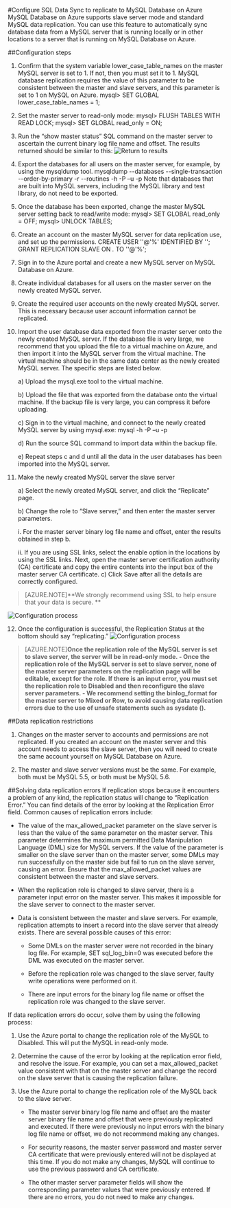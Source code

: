 <properties linkid="" urlDisplayName="" pageTitle="Configure SQL Data Sync to replicate to MySQL Database on Azure – Microsoft Azure cloud" metakeywords="Azure Cloud, technical documentation, documents and resources, MySQL, database, service restrictions and limitations, data replication, Azure MySQL, MySQL PaaS, Azure MySQL PaaS, Azure MySQL Service, Azure RDS" description="This article helps you to understand how to use the SQL Data Sync function to replicate local MySQL instances to the cloud." metaCanonical="" services="MySQL" documentationCenter="Services" title="" authors="" solutions="" manager="" editor="" />

<tags ms.service="mysql" ms.date="" wacn.date="09/16/2015"/>

#Configure SQL Data Sync to replicate to MySQL Database on Azure
MySQL Database on Azure supports slave server mode and standard MySQL data replication. You can use this feature to automatically sync database data from a MySQL server that is running locally or in other locations to a server that is running on MySQL Database on Azure.

##Configuration steps
1.	Confirm that the system variable lower\_case\_table\_names on the master MySQL server is set to 1. If not, then you must set it to 1. MySQL database replication requires the value of this parameter to be consistent between the master and slave servers, and this parameter is set to 1 on MySQL on Azure. mysql> SET GLOBAL lower\_case\_table\_names = 1;
2.	Set the master server to read-only mode: mysql> FLUSH TABLES WITH READ LOCK; mysql> SET GLOBAL read\_only = ON;
3.	Run the “show master status” SQL command on the master server to ascertain the current binary log file name and offset. The results returned should be similar to this: ![Return to results](./media/mysql-database-data-replication/packet.png)

4.	Export the databases for all users on the master server, for example, by using the mysqldump tool. mysqldump --databases <database name> --single-transaction --order-by-primary -r <backup file name> --routines -h<server address> -P<port number> –u<username> -p<password> Note that databases that are built into MySQL servers, including the MySQL library and test library, do not need to be exported.
5.	Once the database has been exported, change the master MySQL server setting back to read/write mode: mysql> SET GLOBAL read\_only = OFF; mysql> UNLOCK TABLES;  
6.	Create an account on the master MySQL server for data replication use, and set up the permissions. CREATE USER '<your user>'@'%' IDENTIFIED BY '<your password>'; GRANT REPLICATION SLAVE ON *.* TO '<your user>'@'%';
7.	Sign in to the Azure portal and create a new MySQL server on MySQL Database on Azure.
8.	Create individual databases for all users on the master server on the newly created MySQL server.
9.	Create the required user accounts on the newly created MySQL server. This is necessary because user account information cannot be replicated.
10.	Import the user database data exported from the master server onto the newly created MySQL server. If the database file is very large, we recommend that you upload the file to a virtual machine on Azure, and then import it into the MySQL server from the virtual machine. The virtual machine should be in the same data center as the newly created MySQL server. The specific steps are listed below.

	a) Upload the mysql.exe tool to the virtual machine.

	b) Upload the file that was exported from the database onto the virtual machine. If the backup file is very large, you can compress it before uploading.

	c) Sign in to the virtual machine, and connect to the newly created MySQL server by using mysql.exe: mysql -h<server address> -P<port number> –u<username> -p<password>

	d) Run the source <backup file name> SQL command to import data within the backup file.

	e) Repeat steps c and d until all the data in the user databases has been imported into the MySQL server.

11.	Make the newly created MySQL server the slave server

	a) Select the newly created MySQL server, and click the “Replicate” page.

	b) Change the role to “Slave server,” and then enter the master server parameters.

	i. For the master server binary log file name and offset, enter the results obtained in step b.

	ii. If you are using SSL links, select the enable option in the locations by using the SSL links. Next, open the master server certification authority (CA) certificate and copy the entire contents into the input box of the master server CA certificate. c) Click Save after all the details are correctly configured.

>[AZURE.NOTE]**We strongly recommend using SSL to help ensure that your data is secure. **

![Configuration process](./media/mysql-database-data-replication/replicationsetting.png)


12.	Once the configuration is successful, the Replication Status at the bottom should say “replicating.” ![Configuration process](./media/mysql-database-data-replication/replicationstatus.png)

>[AZURE.NOTE]**Once the replication role of the MySQL server is set to slave server, the server will be in read-only mode. - Once the replication role of the MySQL server is set to slave server, none of the master server parameters on the replication page will be editable, except for the role. If there is an input error, you must set the replication role to Disabled and then reconfigure the slave server parameters. - We recommend setting the binlog\_format for the master server to Mixed or Row, to avoid causing data replication errors due to the use of unsafe statements such as sysdate ().**


##Data replication restrictions
1. Changes on the master server to accounts and permissions are not replicated. If you created an account on the master server and this account needs to access the slave server, then you will need to create the same account yourself on MySQL Database on Azure.

2. The master and slave server versions must be the same. For example, both must be MySQL 5.5, or both must be MySQL 5.6.

##Solving data replication errors
If replication stops because it encounters a problem of any kind, the replication status will change to “Replication Error.” You can find details of the error by looking at the Replication Error field. Common causes of replication errors include:  
- The value of the max\_allowed\_packet parameter on the slave server is less than the value of the same parameter on the master server. This parameter determines the maximum permitted Data Manipulation Language (DML) size for MySQL servers. If the value of the parameter is smaller on the slave server than on the master server, some DMLs may run successfully on the master side but fail to run on the slave server, causing an error. Ensure that the max\_allowed\_packet values are consistent between the master and slave servers.

- When the replication role is changed to slave server, there is a parameter input error on the master server. This makes it impossible for the slave server to connect to the master server.

- Data is consistent between the master and slave servers. For example, replication attempts to insert a record into the slave server that already exists. There are several possible causes of this error:

	- Some DMLs on the master server were not recorded in the binary log file. For example, SET sql\_log\_bin=0 was executed before the DML was executed on the master server.

	- Before the replication role was changed to the slave server, faulty write operations were performed on it.

	- There are input errors for the binary log file name or offset the replication role was changed to the slave server.

If data replication errors do occur, solve them by using the following process:

1.	Use the Azure portal to change the replication role of the MySQL to Disabled. This will put the MySQL in read-only mode.

2.	Determine the cause of the error by looking at the replication error field, and resolve the issue. For example, you can set a max\_allowed\_packet value consistent with that on the master server and change the record on the slave server that is causing the replication failure.

3.	Use the Azure portal to change the replication role of the MySQL back to the slave server.


	- The master server binary log file name and offset are the master server binary file name and offset that were previously replicated and executed. If there were previously no input errors with the binary log file name or offset, we do not recommend making any changes.

	- For security reasons, the master server password and master server CA certificate that were previously entered will not be displayed at this time. If you do not make any changes, MySQL will continue to use the previous password and CA certificate.

	- The other master server parameter fields will show the corresponding parameter values that were previously entered. If there are no errors, you do not need to make any changes.

<!--HONumber=81-->